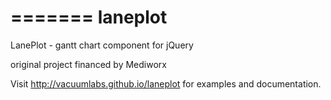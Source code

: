 =======
laneplot
========

LanePlot - gantt chart component for jQuery

original project financed by Mediworx

Visit http://vacuumlabs.github.io/laneplot for examples and documentation.
